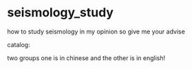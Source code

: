# seismology_study
how to study seismology in my opinion so give me your advise

catalog:

two groups  one is in chinese and the other is in english!




